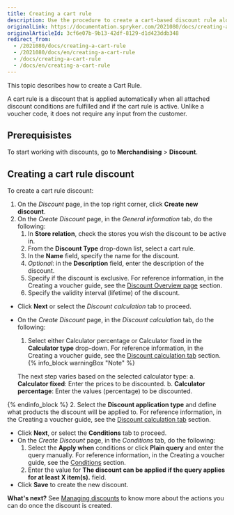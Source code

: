 ```yaml
---
title: Creating a cart rule
description: Use the procedure to create a cart-based discount rule along with its conditions in the Back Office.
originalLink: https://documentation.spryker.com/2021080/docs/creating-a-cart-rule
originalArticleId: 3cf6e07b-9b13-42df-8129-d1d423ddb348
redirect_from:
  - /2021080/docs/creating-a-cart-rule
  - /2021080/docs/en/creating-a-cart-rule
  - /docs/creating-a-cart-rule
  - /docs/en/creating-a-cart-rule
---
```


This topic describes how to create a Cart Rule.

A cart rule is a discount that is applied automatically when all attached discount conditions are fulfilled and if the cart rule is active. Unlike a voucher code, it does not require any input from the customer.

## Prerequisistes

To start working with discounts, go to **Merchandising** > **Discount**.

## Creating a cart rule discount

To create a cart rule discount:

1. On the *Discount* page, in the top right corner, click **Create new discount**.
2. On the *Create Discount* page, in the *General information* tab, do the following:
    1. In **Store relation**, check the stores you wish the discount to be active in.
    2. From the **Discount Type** drop-down list, select a cart rule.
    3. In the **Name** field, specify the name for the discount.
    4. _Optional_: in the **Description** field, enter the description of the discount.
    5. Specify if the discount is exclusive. For reference information, in the Creating a voucher guide, see the [Discount Overview page](/docs/scos/user/user-guides/{{page.version}}/back-office-user-guide/merchandising/discount/creating-a-voucher.html#discount-overview-page) section.
    6. Specify the validity interval (lifetime) of the discount.
* Click **Next** or select the *Discount calculation* tab to proceed.
* On the *Create Discount* page, in the *Discount calculation* tab, do the following:
    1.  Select either Calculator percentage or Calculator fixed in the **Calculator type** drop-down. For reference information, in the Creating a voucher guide, see the [Discount calculation tab](/docs/scos/user/user-guides/{{page.version}}/back-office-user-guide/merchandising/discount/creating-a-voucher.html#discount-calculation-tab) section.
    {% info_block warningBox "Note" %}

    The next step varies based on the selected calculator type:
    a. **Calculator fixed**: Enter the prices to be discounted.
    b.  **Calculator percentage**: Enter the values (percentage) to be discounted.
    
{% endinfo_block %}
    2. Select the **Discount application type** and define what products the discount will be applied to. For reference information, in the Creating a voucher guide, see the [Discount calculation tab](/docs/scos/user/user-guides/{{page.version}}/back-office-user-guide/merchandising/discount/creating-a-voucher.html#discount-calculation-tab) section.
 * Click **Next**, or select the **Conditions** tab to proceed.
 * On the *Create Discount* page, in the *Conditions* tab, do the following:
    1. Select the **Apply when** conditions or click **Plain query** and enter the query manually. For reference information, in the Creating a voucher guide, see the [Conditions](/docs/scos/user/user-guides/{{page.version}}/back-office-user-guide/merchandising/discount/creating-a-voucher.html#conditions) section.
    2. Enter the value for **The discount can be applied if the query applies for at least X item(s).** field.
* Click **Save** to create the new discount. 


**What's next?**
See [Managing discounts](/docs/scos/user/user-guides/{{page.version}}/back-office-user-guide/merchandising/discount/managing-discounts.html) to know more about the actions you can do once the discount is created.

